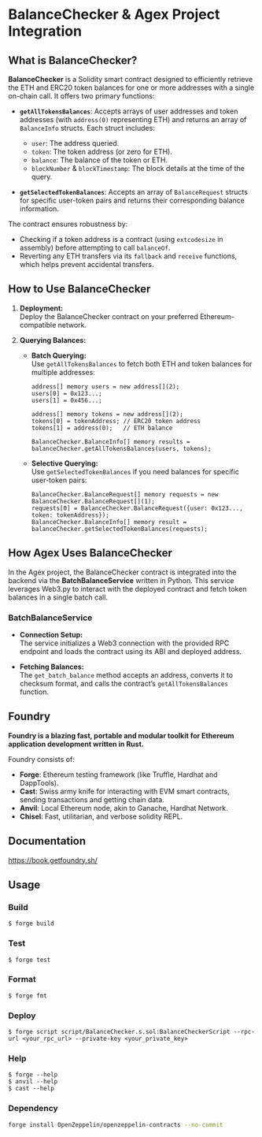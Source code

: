 # BalanceChecker & Agex Project Integration

## What is BalanceChecker?

**BalanceChecker** is a Solidity smart contract designed to efficiently retrieve the ETH and ERC20 token balances for one or more addresses with a single on-chain call. It offers two primary functions:

- **`getAllTokensBalances`**: Accepts arrays of user addresses and token addresses (with `address(0)` representing ETH) and returns an array of `BalanceInfo` structs. Each struct includes:
    - `user`: The address queried.
    - `token`: The token address (or zero for ETH).
    - `balance`: The balance of the token or ETH.
    - `blockNumber` & `blockTimestamp`: The block details at the time of the query.

- **`getSelectedTokenBalances`**: Accepts an array of `BalanceRequest` structs for specific user-token pairs and returns their corresponding balance information.

The contract ensures robustness by:
- Checking if a token address is a contract (using `extcodesize` in assembly) before attempting to call `balanceOf`.
- Reverting any ETH transfers via its `fallback` and `receive` functions, which helps prevent accidental transfers.



## How to Use BalanceChecker

1. **Deployment:**  
   Deploy the BalanceChecker contract on your preferred Ethereum-compatible network.

2. **Querying Balances:**
    - **Batch Querying:**  
      Use `getAllTokensBalances` to fetch both ETH and token balances for multiple addresses:
      ```solidity
      address[] memory users = new address[](2);
      users[0] = 0x123...;
      users[1] = 0x456...;
 
      address[] memory tokens = new address[](2);
      tokens[0] = tokenAddress; // ERC20 token address
      tokens[1] = address(0);   // ETH balance
 
      BalanceChecker.BalanceInfo[] memory results = balanceChecker.getAllTokensBalances(users, tokens);
      ```
    - **Selective Querying:**  
      Use `getSelectedTokenBalances` if you need balances for specific user-token pairs:
      ```solidity
      BalanceChecker.BalanceRequest[] memory requests = new BalanceChecker.BalanceRequest[](1);
      requests[0] = BalanceChecker.BalanceRequest({user: 0x123..., token: tokenAddress});
      BalanceChecker.BalanceInfo[] memory result = balanceChecker.getSelectedTokenBalances(requests);
      ```

## How Agex Uses BalanceChecker

In the Agex project, the BalanceChecker contract is integrated into the backend via the **BatchBalanceService** written in Python. This service leverages Web3.py to interact with the deployed contract and fetch token balances in a single batch call.

### BatchBalanceService

- **Connection Setup:**  
  The service initializes a Web3 connection with the provided RPC endpoint and loads the contract using its ABI and deployed address.

- **Fetching Balances:**  
  The `get_batch_balance` method accepts an address, converts it to checksum format, and calls the contract’s `getAllTokensBalances` function.


## Foundry

**Foundry is a blazing fast, portable and modular toolkit for Ethereum application development written in Rust.**

Foundry consists of:

-   **Forge**: Ethereum testing framework (like Truffle, Hardhat and DappTools).
-   **Cast**: Swiss army knife for interacting with EVM smart contracts, sending transactions and getting chain data.
-   **Anvil**: Local Ethereum node, akin to Ganache, Hardhat Network.
-   **Chisel**: Fast, utilitarian, and verbose solidity REPL.

## Documentation

https://book.getfoundry.sh/

## Usage

### Build

```shell
$ forge build
```

### Test

```shell
$ forge test
```

### Format

```shell
$ forge fmt
```

### Deploy

```shell
$ forge script script/BalanceChecker.s.sol:BalanceCheckerScript --rpc-url <your_rpc_url> --private-key <your_private_key>
```

### Help

```shell
$ forge --help
$ anvil --help
$ cast --help
```


### Dependency
```bash
forge install OpenZeppelin/openzeppelin-contracts --no-commit
```